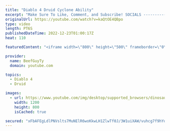 ```yaml
---
title: "Diablo 4 Druid Cyclone Ability"
excerpt: "Make Sure To Like, Comment, and Subscribe! SOCIALS ---------------------------------------------- Join Our ..."
originalUrl: https://youtube.com/watch?v=kaQtOE4QBpo
type: video
length: PT6S
publishedDateTime: 2022-12-23T01:00:17Z
heat: 110

featuredContent: "<iframe width=\"800\" height=\"500\" frameborder=\"0\" src=\"https://www.youtube.com/embed/kaQtOE4QBpo\" allow=\"accelerometer; autoplay; encrypted-media; gyroscope; picture-in-picture\" allowfullscreen></iframe>"

provider:
  name: BeefGuyTy
  domain: youtube.com

topics:
  - Diablo 4
  - Druid

images:
  - url: https://www.youtube.com/img/desktop/supported_browsers/dinosaur.png
    width: 1200
    height: 800
    isCached: true

secured: "xFbAFEgLdlPNVslts7MuNElR6woKkwLH1ZlwTf0J/3W1uiXAW/vuhcg7f9hYqpRRMEu9t+Q3tYzzZeA0leAIUbnboQjWEWOHOy29UM4tat2AySQviUEAyvG0IG6YQfSmDxj2W5P/iWlsEG1HG1BqDFSqjBdntSo4o8SW0vYXipEFnXspE/N1eoXWVu/Y451PwlexZnCxaDjBdRVf5YRN0E+7vYE67uLRoMqvjokQWcusf/ODqemLbY5qEYenVa6fmLOU6pHxi21sCJ0zb/5lWgog5gl9BctyVcGVv+ZkUu+UXUML0AISijbd8sXTmZ/3qUYN5ytrdX4UlRmvK1QRK8kAghFuZPoAjr6KoEmFrppM8Iqk+ufKWJgipZMpVBEEUhLETZWGwl6+lcudvqiBOwm3HFS8SUTovUcqmEGNxws=;GEC3XXimL9GCiCs2mSA87g=="
---
```



